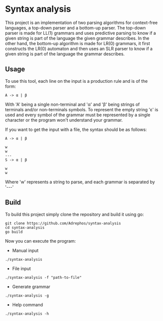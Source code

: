 # Syntax analysis

This project is an implementation of two parsing algorithms for context-free languages, a top-down parser and a bottom-up parser.
The top-down parser is made for LL(1) grammars and uses predictive parsing to know if a given string is part
of the language the given grammar describes. In the other hand, the bottom-up algorithm is made for LR(0) grammars,
it first constructs the LR(0) automaton and then uses an SLR parser to know if a given string is part of the
language the grammar describes.

## Usage

To use this tool, each line on the input is a production rule and is of the form:
```
A -> α | β
```
With 'A' being a single non-terminal and 'α' and 'β' being strings of terminals and/or non-terminals symbols.
To represent the empty string 'ε' is used and every symbol of the grammar must be represented by a single character
or the program won't understand your grammar.

If you want to get the input with a file, the syntax should be as follows:
```
A -> α | β

w
w
---
S -> α | β

w
w
```
Where 'w' represents a string to parse, and each grammar is separated by '---'

## Build

To build this project simply clone the repository and build it using go:
```
git clone https://github.com/Adrephos/syntax-analysis
cd syntax-analysis
go build
```
Now you can execute the program:
- Manual input
```
./syntax-analysis
```
- File input
```
./syntax-analysis -f "path-to-file"
```
- Generate grammar
```
./syntax-analysis -g
```
- Help command
```
./syntax-analysis -h
```

